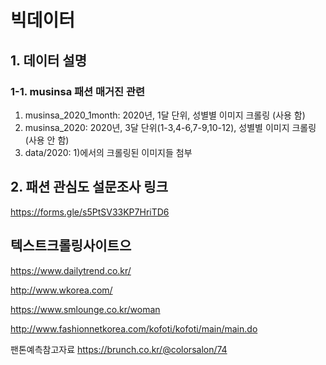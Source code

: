 # 빅데이터

## 1. 데이터 설명
### 1-1. musinsa 패션 매거진 관련 
1) musinsa_2020_1month: 2020년, 1달 단위, 성별별 이미지 크롤링 (사용 함)
2) musinsa_2020: 2020년, 3달 단위(1-3,4-6,7-9,10-12), 성별별 이미지 크롤링 (사용 안 함)
3) data/2020: 1)에서의 크롤링된 이미지들 첨부

## 2. 패션 관심도 설문조사 링크
https://forms.gle/s5PtSV33KP7HriTD6


## 텍스트크롤링사이트으

https://www.dailytrend.co.kr/

http://www.wkorea.com/

https://www.smlounge.co.kr/woman

http://www.fashionnetkorea.com/kofoti/kofoti/main/main.do


팬톤예측참고자료
https://brunch.co.kr/@colorsalon/74
